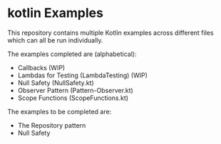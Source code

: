 # kotlin Examples
This repository contains multiple Kotlin examples across different files which can all be run individually.

The examples completed are (alphabetical):
- Callbacks (WIP)
- Lambdas for Testing (LambdaTesting) (WIP)
- Null Safety (NullSafety.kt)
- Observer Pattern (Pattern-Observer.kt)
- Scope Functions (ScopeFunctions.kt)

The examples to be completed are:
- The Repository pattern
- Null Safety
